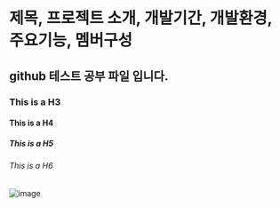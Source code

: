 # 제목, 프로젝트 소개, 개발기간, 개발환경, 주요기능, 멤버구성
## github 테스트 공부 파일 입니다.
### This is a H3
#### This is a H4
##### This is a H5
###### This is a H6
![image](https://github.com/Kangbcgit/sourcetreeTest/assets/93186451/976766d4-cf13-422b-9fae-c1a3510e87c1)
